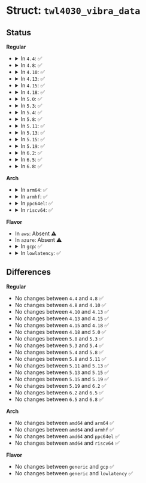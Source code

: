 # Struct: <code>twl4030_vibra_data</code>

## Status
<b>Regular</b>
<ul>
<li>
<details>
<summary>In <code>4.4</code>: ✅</summary>

```c
struct twl4030_vibra_data {
    unsigned int coexist;
};
```
</details>
</li>
<li>
<details>
<summary>In <code>4.8</code>: ✅</summary>

```c
struct twl4030_vibra_data {
    unsigned int coexist;
};
```
</details>
</li>
<li>
<details>
<summary>In <code>4.10</code>: ✅</summary>

```c
struct twl4030_vibra_data {
    unsigned int coexist;
};
```
</details>
</li>
<li>
<details>
<summary>In <code>4.13</code>: ✅</summary>

```c
struct twl4030_vibra_data {
    unsigned int coexist;
};
```
</details>
</li>
<li>
<details>
<summary>In <code>4.15</code>: ✅</summary>

```c
struct twl4030_vibra_data {
    unsigned int coexist;
};
```
</details>
</li>
<li>
<details>
<summary>In <code>4.18</code>: ✅</summary>

```c
struct twl4030_vibra_data {
    unsigned int coexist;
};
```
</details>
</li>
<li>
<details>
<summary>In <code>5.0</code>: ✅</summary>

```c
struct twl4030_vibra_data {
    unsigned int coexist;
};
```
</details>
</li>
<li>
<details>
<summary>In <code>5.3</code>: ✅</summary>

```c
struct twl4030_vibra_data {
    unsigned int coexist;
};
```
</details>
</li>
<li>
<details>
<summary>In <code>5.4</code>: ✅</summary>

```c
struct twl4030_vibra_data {
    unsigned int coexist;
};
```
</details>
</li>
<li>
<details>
<summary>In <code>5.8</code>: ✅</summary>

```c
struct twl4030_vibra_data {
    unsigned int coexist;
};
```
</details>
</li>
<li>
<details>
<summary>In <code>5.11</code>: ✅</summary>

```c
struct twl4030_vibra_data {
    unsigned int coexist;
};
```
</details>
</li>
<li>
<details>
<summary>In <code>5.13</code>: ✅</summary>

```c
struct twl4030_vibra_data {
    unsigned int coexist;
};
```
</details>
</li>
<li>
<details>
<summary>In <code>5.15</code>: ✅</summary>

```c
struct twl4030_vibra_data {
    unsigned int coexist;
};
```
</details>
</li>
<li>
<details>
<summary>In <code>5.19</code>: ✅</summary>

```c
struct twl4030_vibra_data {
    unsigned int coexist;
};
```
</details>
</li>
<li>
<details>
<summary>In <code>6.2</code>: ✅</summary>

```c
struct twl4030_vibra_data {
    unsigned int coexist;
};
```
</details>
</li>
<li>
<details>
<summary>In <code>6.5</code>: ✅</summary>

```c
struct twl4030_vibra_data {
    unsigned int coexist;
};
```
</details>
</li>
<li>
<details>
<summary>In <code>6.8</code>: ✅</summary>

```c
struct twl4030_vibra_data {
    unsigned int coexist;
};
```
</details>
</li>
</ul>
<b>Arch</b>
<ul>
<li>
<details>
<summary>In <code>arm64</code>: ✅</summary>

```c
struct twl4030_vibra_data {
    unsigned int coexist;
};
```
</details>
</li>
<li>
<details>
<summary>In <code>armhf</code>: ✅</summary>

```c
struct twl4030_vibra_data {
    unsigned int coexist;
};
```
</details>
</li>
<li>
<details>
<summary>In <code>ppc64el</code>: ✅</summary>

```c
struct twl4030_vibra_data {
    unsigned int coexist;
};
```
</details>
</li>
<li>
<details>
<summary>In <code>riscv64</code>: ✅</summary>

```c
struct twl4030_vibra_data {
    unsigned int coexist;
};
```
</details>
</li>
</ul>
<b>Flavor</b>
<ul>
<li>
In <code>aws</code>: Absent ⚠️
</li>
<li>
In <code>azure</code>: Absent ⚠️
</li>
<li>
<details>
<summary>In <code>gcp</code>: ✅</summary>

```c
struct twl4030_vibra_data {
    unsigned int coexist;
};
```
</details>
</li>
<li>
<details>
<summary>In <code>lowlatency</code>: ✅</summary>

```c
struct twl4030_vibra_data {
    unsigned int coexist;
};
```
</details>
</li>
</ul>

## Differences
<b>Regular</b>
<ul>
<li>
No changes between <code>4.4</code> and <code>4.8</code> ✅
</li>
<li>
No changes between <code>4.8</code> and <code>4.10</code> ✅
</li>
<li>
No changes between <code>4.10</code> and <code>4.13</code> ✅
</li>
<li>
No changes between <code>4.13</code> and <code>4.15</code> ✅
</li>
<li>
No changes between <code>4.15</code> and <code>4.18</code> ✅
</li>
<li>
No changes between <code>4.18</code> and <code>5.0</code> ✅
</li>
<li>
No changes between <code>5.0</code> and <code>5.3</code> ✅
</li>
<li>
No changes between <code>5.3</code> and <code>5.4</code> ✅
</li>
<li>
No changes between <code>5.4</code> and <code>5.8</code> ✅
</li>
<li>
No changes between <code>5.8</code> and <code>5.11</code> ✅
</li>
<li>
No changes between <code>5.11</code> and <code>5.13</code> ✅
</li>
<li>
No changes between <code>5.13</code> and <code>5.15</code> ✅
</li>
<li>
No changes between <code>5.15</code> and <code>5.19</code> ✅
</li>
<li>
No changes between <code>5.19</code> and <code>6.2</code> ✅
</li>
<li>
No changes between <code>6.2</code> and <code>6.5</code> ✅
</li>
<li>
No changes between <code>6.5</code> and <code>6.8</code> ✅
</li>
</ul>
<b>Arch</b>
<ul>
<li>
No changes between <code>amd64</code> and <code>arm64</code> ✅
</li>
<li>
No changes between <code>amd64</code> and <code>armhf</code> ✅
</li>
<li>
No changes between <code>amd64</code> and <code>ppc64el</code> ✅
</li>
<li>
No changes between <code>amd64</code> and <code>riscv64</code> ✅
</li>
</ul>
<b>Flavor</b>
<ul>
<li>
No changes between <code>generic</code> and <code>gcp</code> ✅
</li>
<li>
No changes between <code>generic</code> and <code>lowlatency</code> ✅
</li>
</ul>
